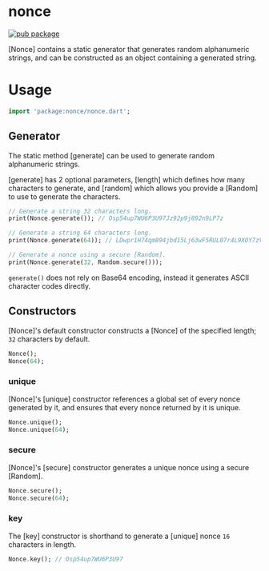# nonce

[![pub package](https://img.shields.io/pub/v/nonce.svg)](https://pub.dartlang.org/packages/nonce)

[Nonce] contains a static generator that generates random alphanumeric strings,
and can be constructed as an object containing a generated string.

# Usage

```dart
import 'package:nonce/nonce.dart';
```

## Generator

The static method [generate] can be used to generate random alphanumeric strings.

[generate] has 2 optional parameters, [length] which defines how many characters
to generate, and [random] which allows you provide a [Random] to use to generate
the characters.

```dart
// Generate a string 32 characters long.
print(Nonce.generate()); // Osp54up7WU6P3U97Jz92p9j892n9LP7z

// Generate a string 64 characters long.
print(Nonce.generate(64)); // LDwpr1H74qm894jbd15Lj63wF5RUL07r4L9XOY7zVMz7fLbBCXa68Y6oPw0N9XgV

// Generate a nonce using a secure [Random].
print(Nonce.generate(32, Random.secure()));
```

`generate()` does not rely on Base64 encoding, instead it generates ASCII character codes directly.

## Constructors

[Nonce]'s default constructor constructs a [Nonce] of the specified length; `32` characters by default.

```dart
Nonce();
Nonce(64);
```

### unique

[Nonce]'s [unique] constructor references a global set of every nonce
generated by it, and ensures that every nonce returned by it is unique.

```dart
Nonce.unique();
Nonce.unique(64);
```

### secure

[Nonce]'s [secure] constructor generates a unique nonce using a secure [Random].

```dart
Nonce.secure();
Nonce.secure(64);
```

### key

The [key] constructor is shorthand to generate a [unique] nonce `16` characters
in length.


```dart
Nonce.key(); // Osp54up7WU6P3U97
```
